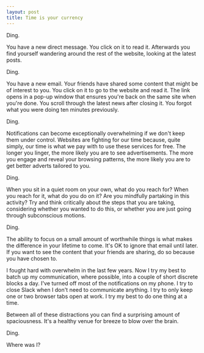 ```yaml
---
layout: post
title: Time is your currency
---
```


Ding.

You have a new direct message. You click on it to read it. Afterwards you find yourself wandering around the rest of the website, looking at the latest posts.

Ding.

You have a new email. Your friends have shared some content that might be of interest to you. You click on it to go to the website and read it. The link opens in a pop-up window that ensures you're back on the same site when you're done. You scroll through the latest news after closing it. You forgot what you were doing ten minutes previously.

Ding.

Notifications can become exceptionally overwhelming if we don't keep them under control. Websites are fighting for our time because, quite simply, our time is what we pay with to use these services for free. The longer you linger, the more likely you are to see advertisements. The more you engage and reveal your browsing patterns, the more likely you are to get better adverts tailored to you.

Ding.

When you sit in a quiet room on your own, what do you reach for? When you reach for it, what do you do on it? Are you mindfully partaking in this activity? Try and think critically about the steps that you are taking, considering whether you wanted to do this, or whether you are just going through subconscious motions.

Ding.

The ability to focus on a small amount of worthwhile things is what makes the difference in your lifetime to come. It's OK to ignore that email until later. If you want to see the content that your friends are sharing, do so because you have chosen to.

I fought hard with overwhelm in the last few years. Now I try my best to batch up my communication, where possible, into a couple of short discrete blocks a day. I've turned off most of the notifications on my phone. I try to close Slack when I don't need to communicate anything. I try to only keep one or two browser tabs open at work. I try my best to do one thing at a time. 

Between all of these distractions you can find a surprising amount of spaciousness. It's a healthy venue for breeze to blow over the brain.

Ding.

Where was I?

